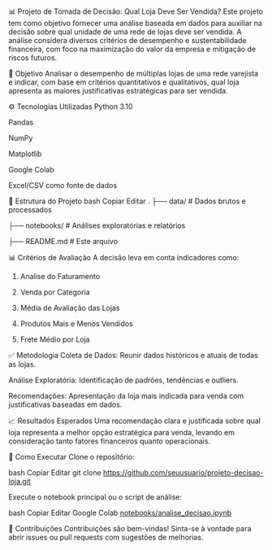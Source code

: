 📊 Projeto de Tomada de Decisão: Qual Loja Deve Ser Vendida?
Este projeto tem como objetivo fornecer uma análise baseada em dados para auxiliar na decisão sobre qual unidade de uma rede de lojas deve ser vendida. A análise considera diversos critérios de desempenho e sustentabilidade financeira, com foco na maximização do valor da empresa e mitigação de riscos futuros.

🧠 Objetivo
Analisar o desempenho de múltiplas lojas de uma rede varejista e indicar, com base em critérios quantitativos e qualitativos, qual loja apresenta as maiores justificativas estratégicas para ser vendida.

⚙️ Tecnologias Utilizadas
Python 3.10

Pandas

NumPy

Matplotlib

Google Colab

Excel/CSV como fonte de dados

📁 Estrutura do Projeto
bash
Copiar
Editar
.
├── data/                 # Dados brutos e processados

├── notebooks/            # Análises exploratórias e relatórios

├── README.md             # Este arquivo

📊 Critérios de Avaliação
A decisão leva em conta indicadores como:

1. Analise do Faturamento

2. Venda por Categoria
   
3. Média de Avaliação das Lojas

4. Produtos Mais e Menos Vendidos
   
5. Frete Médio por Loja


✅ Metodologia
Coleta de Dados: Reunir dados históricos e atuais de todas as lojas.

Análise Exploratória: Identificação de padrões, tendências e outliers.

Recomendações: Apresentação da loja mais indicada para venda com justificativas baseadas em dados.

📈 Resultados Esperados
Uma recomendação clara e justificada sobre qual loja representa a melhor opção estratégica para venda, levando em consideração tanto fatores financeiros quanto operacionais.

🧾 Como Executar
Clone o repositório:

bash
Copiar
Editar
git clone https://github.com/seuusuario/projeto-decisao-loja.git

Execute o notebook principal ou o script de análise:

bash
Copiar
Editar
Google Colab [notebooks/analise_decisao.ipynb](https://colab.research.google.com/drive/1LbiQ7e8GocytBGiDaZYdoH4bfy1EmDCM?usp=sharing)

📌 Contribuições
Contribuições são bem-vindas! Sinta-se à vontade para abrir issues ou pull requests com sugestões de melhorias.
